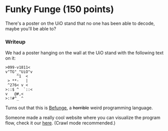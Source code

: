 # Funky Funge (150 points)

There's a poster on the UiO stand that no one has been able to decode, maybe you'll be able to?

### Writeup

We had a poster hanging on the wall at the UiO stand with the following text on it:

```
>099-v1811<
v"TG"_"UiO"v
     ^1  <
 > **-   |
 ^276< v <
>::$ ^  `::<
v   @#,<
>:!#^_ ^
```

Turns out that this is [Befunge](http://en.wikipedia.org/wiki/Befunge), a ~~horrible~~ weird programming language.

Someone made a really cool website where you can visualize the program flow, check it our [here](http://www.bedroomlan.org/tools/befunge-playground). (Crawl mode recommended.)
